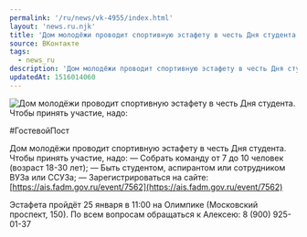 ```yaml
---
permalink: '/ru/news/vk-4955/index.html'
layout: 'news.ru.njk'
title: 'Дом молодёжи проводит спортивную эстафету в честь Дня студента'
source: ВКонтакте
tags:
  - news_ru
description: 'Дом молодёжи проводит спортивную эстафету в честь Дня студента'
updatedAt: 1516014060
---
```

![Дом молодёжи проводит спортивную эстафету в честь Дня студента. Чтобы принять участие, надо:](https://sun9-16.userapi.com/impf/c824201/v824201248/86da4/DaCffmTWLg8.jpg?size=1280x854&quality=96&sign=54ac1419140af1952a3f45bb3867f15d&c_uniq_tag=bAO0lPyeketkkqDXT92XgkytvlocATuc0cJQMXtatLM&type=album)

#ГостевойПост

Дом молодёжи проводит спортивную эстафету в честь Дня студента. Чтобы принять участие, надо:
— Собрать команду от 7 до 10 человек (возраст 18-30 лет);
— Быть студентом, аспирантом или сотрудником ВУЗа или ССУЗа;
— Зарегистрироваться на сайте: [https://ais.fadm.gov.ru/event/7562](https://ais.fadm.gov.ru/event/7562)

Эстафета пройдёт 25 января в 11:00 на Олимпике (Московский проспект, 150).
По всем вопросам обращаться к Алексею: 8 (900) 925-01-37
